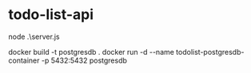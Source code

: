 # todo-list-api

node .\server.js   


docker build -t postgresdb .
docker run -d --name todolist-postgresdb-container -p 5432:5432 postgresdb